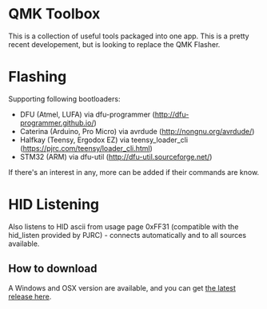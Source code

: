 # QMK Toolbox

This is a collection of useful tools packaged into one app. This is a pretty recent developement, but is looking to replace the QMK Flasher.

# Flashing

Supporting following bootloaders:
 - DFU (Atmel, LUFA) via dfu-programmer (http://dfu-programmer.github.io/)
 - Caterina (Arduino, Pro Micro) via avrdude (http://nongnu.org/avrdude/)
 - Halfkay (Teensy, Ergodox EZ) via teensy_loader_cli (https://pjrc.com/teensy/loader_cli.html)
 - STM32 (ARM) via dfu-util (http://dfu-util.sourceforge.net/)
 
If there's an interest in any, more can be added if their commands are know.
 
# HID Listening
 
Also listens to HID ascii from usage page 0xFF31 (compatible with the hid_listen provided by PJRC) - connects automatically and to all sources available.

## How to download

A Windows and OSX version are available, and you can get [the latest release here](https://github.com/qmk/qmk_toolbox/releases).
